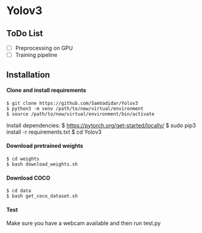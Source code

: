 # Yolov3

## ToDo List

- [ ] Preprocessing on GPU
- [ ] Training pipeline

## Installation
#### Clone and install requirements
    $ git clone https://github.com/SamVadidar/Yolov3
    $ python3 -m venv /path/to/new/virtual/environment
    $ source /path/to/new/virtual/environment/bin/activate
Install dependencies:
    $ https://pytorch.org/get-started/locally/
    $ sudo pip3 install -r requirements.txt
    $ cd Yolov3

#### Download pretrained weights
    $ cd weights
    $ bash download_weights.sh

#### Download COCO
    $ cd data
    $ bash get_coco_dataset.sh

#### Test
Make sure you have a webcam available and then run test.py
